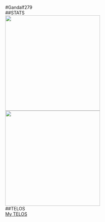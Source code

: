 #Gandalf279
<br>
##STATS
<br>
<a href="https://github.com/anuraghazra/github-readme-stats">
  <img height=300 align="center" src="https://github-readme-stats.vercel.app/api?username=gandalf279&show=reviews,discussions_started,discussions_answered,prs_merged,prs_merged_percentage&show_icons=true&theme=neon&bg_color=00000000" />
</a>
<a href="https://github.com/anuraghazra/github-readme-stats">
  <img height=300 align="center" src="https://github-readme-stats.vercel.app/api/top-langs/?username=gandalf279&layout=pie&theme=neon" />
</a>
<br>
##TELOS
<br>
<a href="https://github.com/gandalf279/gandalf279/telos.md">My TELOS</a>
